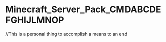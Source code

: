 # Minecraft_Server_Pack_CMDABCDEFGHIJLMNOP
//This is a personal thing to accomplish a means to an end
